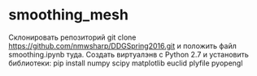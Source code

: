 # smoothing_mesh

Склонировать репозиторий git clone https://github.com/nmwsharp/DDGSpring2016.git и положить файл smoothing.ipynb туда.
Создать виртуалэнв с Python 2.7 и установить библиотеки:
pip install numpy scipy matplotlib euclid plyfile pyopengl 


